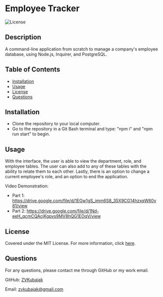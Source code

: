   # Employee Tracker
  ![License](https://img.shields.io/badge/License-MIT-yellow.svg)

  ## Description

  A command-line application from scratch to manage a company's employee database, using Node.js, Inquirer, and PostgreSQL.

  ## Table of Contents

  - [Installation](#installation)
  - [Usage](#usage)
  - [License](#license)
  - [Questions](#questions)

  ## Installation

  - Clone the repository to your local computer.
  - Go to the repository in a Git Bash terminal and type: "npm i" and "npm run start" to begin.

  ## Usage

  With the interface, the user is able to view the department, role, and employee tables. The user can also add to any of these tables with the ability to relate them to each other. Lastly, there is an option to change a current employee's role, and an option to     end the application.

  Video Demonstration:
  - Part 1: https://drive.google.com/file/d/1EGw1gS_imm6S8_35X9CG14hzxqW60v81/view
  - Part 2: https://drive.google.com/file/d/1Nd-eeH_qcmCQAcjKgpvs9MV8hQG1EOqV/view

  ## License

  Covered under the MIT License. For more information, click [here](https://opensource.org/licenses/MIT).

  ## Questions

  For any questions, please contact me through GitHub or my work email.

  GitHub: [ZVKubajak](github.com/ZVKubajak)
  
  Email: zvkubajak@gmail.com
